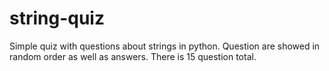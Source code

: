 # string-quiz
Simple quiz with questions about strings in python. Question are showed in random order as well as answers. There is 15 question total.
